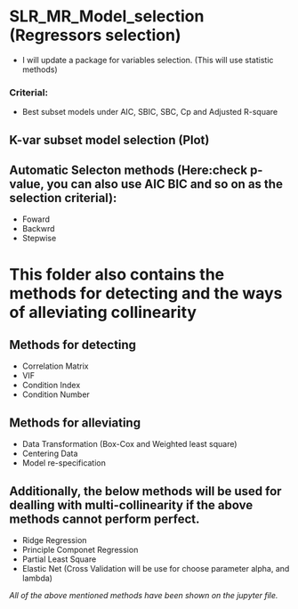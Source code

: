 # SLR_MR_Model_selection (Regressors selection)
* I will update a package for variables selection. (This will use statistic methods)

### Criterial:
* Best subset models under AIC, SBIC, SBC, Cp and Adjusted R-square

## K-var subset model selection (Plot)

## Automatic Selecton methods (Here:check p-value, you can also use AIC BIC and so on as the selection criterial):
* Foward
* Backwrd
* Stepwise

# This folder also contains the methods for detecting and the ways of alleviating collinearity
## Methods for detecting
* Correlation Matrix
* VIF
* Condition Index
* Condition Number

## Methods for alleviating
* Data Transformation (Box-Cox and Weighted least square)
* Centering Data
* Model re-specification
  
## Additionally, the below methods will be used for dealling with multi-collinearity if the above methods cannot perform perfect.
* Ridge Regression
* Principle Componet Regression
* Partial Least Square
* Elastic Net (Cross Validation will be use for choose parameter alpha, and lambda)

*All of the above mentioned methods have been shown on the jupyter file.*
